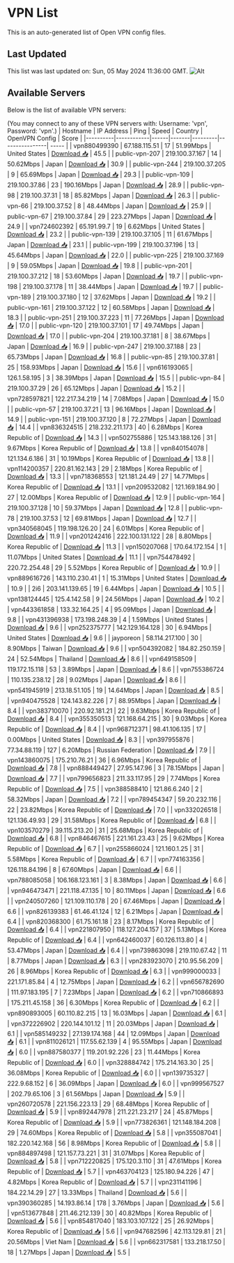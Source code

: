 # VPN List

This is an auto-generated list of Open VPN config files.

## Last Updated

This list was last updated on: Sun, 05 May 2024 11:36:00 GMT.
![Alt](https://repobeats.axiom.co/api/embed/186b98318ef1479477931607c1ad7d823f12451f.svg "Repobeats analytics image")

## Available Servers

Below is the list of available VPN servers:

(You may connect to any of these VPN servers with: Username: 'vpn', Password: 'vpn'.)
| Hostname | IP Address | Ping | Speed | Country | OpenVPN Config | Score |
|----------|------------|------|-------|---------|----------------| ----- |
| vpn880499390 | 67.188.115.51 | 17 | 51.99Mbps | United States | [Download 📥](./configs/server_0_US.ovpn) | 45.5 |
| public-vpn-207 | 219.100.37.167 | 14 | 50.62Mbps | Japan | [Download 📥](./configs/server_1_JP.ovpn) | 30.9 |
| public-vpn-244 | 219.100.37.205 | 9 | 65.69Mbps | Japan | [Download 📥](./configs/server_2_JP.ovpn) | 29.3 |
| public-vpn-109 | 219.100.37.86 | 23 | 190.16Mbps | Japan | [Download 📥](./configs/server_3_JP.ovpn) | 28.9 |
| public-vpn-98 | 219.100.37.31 | 18 | 85.82Mbps | Japan | [Download 📥](./configs/server_4_JP.ovpn) | 26.3 |
| public-vpn-66 | 219.100.37.52 | 8 | 48.44Mbps | Japan | [Download 📥](./configs/server_5_JP.ovpn) | 25.9 |
| public-vpn-67 | 219.100.37.84 | 29 | 223.27Mbps | Japan | [Download 📥](./configs/server_6_JP.ovpn) | 24.9 |
| vpn724602392 | 65.191.99.7 | 19 | 6.62Mbps | United States | [Download 📥](./configs/server_7_US.ovpn) | 23.2 |
| public-vpn-139 | 219.100.37.105 | 11 | 61.67Mbps | Japan | [Download 📥](./configs/server_8_JP.ovpn) | 23.1 |
| public-vpn-199 | 219.100.37.196 | 13 | 45.64Mbps | Japan | [Download 📥](./configs/server_9_JP.ovpn) | 22.0 |
| public-vpn-225 | 219.100.37.169 | 9 | 59.05Mbps | Japan | [Download 📥](./configs/server_10_JP.ovpn) | 19.8 |
| public-vpn-201 | 219.100.37.212 | 18 | 53.60Mbps | Japan | [Download 📥](./configs/server_11_JP.ovpn) | 19.7 |
| public-vpn-198 | 219.100.37.178 | 11 | 38.44Mbps | Japan | [Download 📥](./configs/server_12_JP.ovpn) | 19.7 |
| public-vpn-189 | 219.100.37.180 | 12 | 37.62Mbps | Japan | [Download 📥](./configs/server_13_JP.ovpn) | 19.2 |
| public-vpn-161 | 219.100.37.122 | 12 | 60.58Mbps | Japan | [Download 📥](./configs/server_14_JP.ovpn) | 18.3 |
| public-vpn-251 | 219.100.37.223 | 11 | 77.26Mbps | Japan | [Download 📥](./configs/server_15_JP.ovpn) | 17.0 |
| public-vpn-120 | 219.100.37.101 | 17 | 49.74Mbps | Japan | [Download 📥](./configs/server_16_JP.ovpn) | 17.0 |
| public-vpn-204 | 219.100.37.181 | 8 | 38.67Mbps | Japan | [Download 📥](./configs/server_17_JP.ovpn) | 16.9 |
| public-vpn-247 | 219.100.37.188 | 23 | 65.73Mbps | Japan | [Download 📥](./configs/server_18_JP.ovpn) | 16.8 |
| public-vpn-85 | 219.100.37.81 | 25 | 158.93Mbps | Japan | [Download 📥](./configs/server_19_JP.ovpn) | 15.6 |
| vpn616193065 | 126.1.58.195 | 3 | 38.39Mbps | Japan | [Download 📥](./configs/server_20_JP.ovpn) | 15.5 |
| public-vpn-84 | 219.100.37.29 | 26 | 65.12Mbps | Japan | [Download 📥](./configs/server_21_JP.ovpn) | 15.2 |
| vpn728597821 | 122.217.34.219 | 14 | 7.08Mbps | Japan | [Download 📥](./configs/server_22_JP.ovpn) | 15.0 |
| public-vpn-57 | 219.100.37.21 | 13 | 96.16Mbps | Japan | [Download 📥](./configs/server_23_JP.ovpn) | 14.9 |
| public-vpn-151 | 219.100.37.120 | 8 | 72.27Mbps | Japan | [Download 📥](./configs/server_24_JP.ovpn) | 14.4 |
| vpn836324515 | 218.232.211.173 | 40 | 6.28Mbps | Korea Republic of | [Download 📥](./configs/server_25_KR.ovpn) | 14.3 |
| vpn502755886 | 125.143.188.126 | 31 | 9.67Mbps | Korea Republic of | [Download 📥](./configs/server_26_KR.ovpn) | 13.8 |
| vpn840154078 | 121.134.6.186 | 31 | 10.19Mbps | Korea Republic of | [Download 📥](./configs/server_27_KR.ovpn) | 13.8 |
| vpn114200357 | 220.81.162.143 | 29 | 2.18Mbps | Korea Republic of | [Download 📥](./configs/server_28_KR.ovpn) | 13.3 |
| vpn718368553 | 121.181.24.49 | 27 | 14.77Mbps | Korea Republic of | [Download 📥](./configs/server_29_KR.ovpn) | 13.1 |
| vpn209532082 | 121.169.184.90 | 27 | 12.00Mbps | Korea Republic of | [Download 📥](./configs/server_30_KR.ovpn) | 12.9 |
| public-vpn-164 | 219.100.37.128 | 10 | 59.37Mbps | Japan | [Download 📥](./configs/server_31_JP.ovpn) | 12.8 |
| public-vpn-78 | 219.100.37.53 | 12 | 69.81Mbps | Japan | [Download 📥](./configs/server_32_JP.ovpn) | 12.7 |
| vpn340568045 | 119.198.126.20 | 24 | 6.01Mbps | Korea Republic of | [Download 📥](./configs/server_33_KR.ovpn) | 11.9 |
| vpn201242416 | 222.100.131.122 | 28 | 8.80Mbps | Korea Republic of | [Download 📥](./configs/server_34_KR.ovpn) | 11.3 |
| vpn150207068 | 170.64.172.154 | 1 | 11.07Mbps | United States | [Download 📥](./configs/server_35_US.ovpn) | 11.1 |
| vpn754478492 | 220.72.254.48 | 29 | 5.52Mbps | Korea Republic of | [Download 📥](./configs/server_36_KR.ovpn) | 10.9 |
| vpn889616726 | 143.110.230.41 | 1 | 15.31Mbps | United States | [Download 📥](./configs/server_37_US.ovpn) | 10.9 |
| 2i6 | 203.141.139.65 | 19 | 6.44Mbps | Japan | [Download 📥](./configs/server_38_JP.ovpn) | 10.5 |
| vpn138124445 | 125.4.142.58 | 9 | 24.56Mbps | Japan | [Download 📥](./configs/server_39_JP.ovpn) | 10.2 |
| vpn443361858 | 133.32.164.25 | 4 | 95.09Mbps | Japan | [Download 📥](./configs/server_40_JP.ovpn) | 9.8 |
| vpn431396938 | 173.198.248.39 | 4 | 1.59Mbps | United States | [Download 📥](./configs/server_41_US.ovpn) | 9.6 |
| vpn252375777 | 142.129.164.128 | 30 | 6.94Mbps | United States | [Download 📥](./configs/server_42_US.ovpn) | 9.6 |
| jayporeon | 58.114.217.100 | 30 | 8.90Mbps | Taiwan | [Download 📥](./configs/server_43_TW.ovpn) | 9.6 |
| vpn504392082 | 184.82.250.159 | 24 | 52.54Mbps | Thailand | [Download 📥](./configs/server_44_TH.ovpn) | 8.6 |
| vpn649158509 | 119.172.15.118 | 53 | 3.89Mbps | Japan | [Download 📥](./configs/server_45_JP.ovpn) | 8.6 |
| vpn755386724 | 110.135.238.12 | 28 | 9.02Mbps | Japan | [Download 📥](./configs/server_46_JP.ovpn) | 8.6 |
| vpn541945919 | 213.18.51.105 | 19 | 14.64Mbps | Japan | [Download 📥](./configs/server_47_JP.ovpn) | 8.5 |
| vpn940475528 | 124.143.82.226 | 7 | 88.95Mbps | Japan | [Download 📥](./configs/server_48_JP.ovpn) | 8.4 |
| vpn383710070 | 220.92.181.21 | 22 | 9.63Mbps | Korea Republic of | [Download 📥](./configs/server_49_KR.ovpn) | 8.4 |
| vpn355350513 | 121.168.64.215 | 30 | 9.03Mbps | Korea Republic of | [Download 📥](./configs/server_50_KR.ovpn) | 8.4 |
| vpn968712371 | 98.41.106.135 | 17 | 0.00Mbps | United States | [Download 📥](./configs/server_51_US.ovpn) | 8.3 |
| vpn397955876 | 77.34.88.119 | 127 | 6.20Mbps | Russian Federation | [Download 📥](./configs/server_52_RU.ovpn) | 7.9 |
| vpn143860075 | 175.210.76.21 | 36 | 6.96Mbps | Korea Republic of | [Download 📥](./configs/server_53_KR.ovpn) | 7.8 |
| vpn888449427 | 27.95.147.96 | 3 | 78.15Mbps | Japan | [Download 📥](./configs/server_54_JP.ovpn) | 7.7 |
| vpn799656823 | 211.33.117.95 | 29 | 7.74Mbps | Korea Republic of | [Download 📥](./configs/server_55_KR.ovpn) | 7.5 |
| vpn388588410 | 121.86.6.240 | 2 | 58.32Mbps | Japan | [Download 📥](./configs/server_56_JP.ovpn) | 7.2 |
| vpn789454347 | 59.20.232.116 | 22 | 23.82Mbps | Korea Republic of | [Download 📥](./configs/server_57_KR.ovpn) | 7.0 |
| vpn332026518 | 121.136.49.93 | 29 | 31.58Mbps | Korea Republic of | [Download 📥](./configs/server_58_KR.ovpn) | 6.8 |
| vpn103570279 | 39.115.213.20 | 31 | 25.68Mbps | Korea Republic of | [Download 📥](./configs/server_59_KR.ovpn) | 6.8 |
| vpn846467615 | 221.161.23.43 | 25 | 9.62Mbps | Korea Republic of | [Download 📥](./configs/server_60_KR.ovpn) | 6.7 |
| vpn255866024 | 121.160.1.25 | 31 | 5.58Mbps | Korea Republic of | [Download 📥](./configs/server_61_KR.ovpn) | 6.7 |
| vpn774163356 | 126.118.84.196 | 8 | 67.60Mbps | Japan | [Download 📥](./configs/server_62_JP.ovpn) | 6.6 |
| vpn788085058 | 106.168.123.161 | 3 | 8.38Mbps | Japan | [Download 📥](./configs/server_63_JP.ovpn) | 6.6 |
| vpn946473471 | 221.118.47.135 | 10 | 80.11Mbps | Japan | [Download 📥](./configs/server_64_JP.ovpn) | 6.6 |
| vpn240507260 | 121.109.110.178 | 20 | 67.46Mbps | Japan | [Download 📥](./configs/server_65_JP.ovpn) | 6.6 |
| vpn826139383 | 61.46.41.124 | 12 | 6.21Mbps | Japan | [Download 📥](./configs/server_66_JP.ovpn) | 6.4 |
| vpn820368300 | 61.75.161.18 | 23 | 8.17Mbps | Korea Republic of | [Download 📥](./configs/server_67_KR.ovpn) | 6.4 |
| vpn221807950 | 118.127.204.157 | 37 | 5.13Mbps | Korea Republic of | [Download 📥](./configs/server_68_KR.ovpn) | 6.4 |
| vpn642460037 | 60.126.113.80 | 4 | 53.47Mbps | Japan | [Download 📥](./configs/server_69_JP.ovpn) | 6.4 |
| vpn739863098 | 219.110.67.42 | 11 | 8.77Mbps | Japan | [Download 📥](./configs/server_70_JP.ovpn) | 6.3 |
| vpn283923070 | 210.95.56.209 | 26 | 8.96Mbps | Korea Republic of | [Download 📥](./configs/server_71_KR.ovpn) | 6.3 |
| vpn999000033 | 221.171.85.84 | 4 | 12.75Mbps | Japan | [Download 📥](./configs/server_72_JP.ovpn) | 6.2 |
| vpn656782690 | 111.97.183.195 | 7 | 7.23Mbps | Japan | [Download 📥](./configs/server_73_JP.ovpn) | 6.2 |
| vpn710866893 | 175.211.45.158 | 36 | 6.30Mbps | Korea Republic of | [Download 📥](./configs/server_74_KR.ovpn) | 6.2 |
| vpn890893005 | 60.110.82.215 | 13 | 16.03Mbps | Japan | [Download 📥](./configs/server_75_JP.ovpn) | 6.1 |
| vpn372226902 | 220.144.101.12 | 11 | 20.03Mbps | Japan | [Download 📥](./configs/server_76_JP.ovpn) | 6.1 |
| vpn585149232 | 27.139.174.168 | 44 | 12.09Mbps | Japan | [Download 📥](./configs/server_77_JP.ovpn) | 6.1 |
| vpn811026121 | 117.55.62.139 | 4 | 95.55Mbps | Japan | [Download 📥](./configs/server_78_JP.ovpn) | 6.0 |
| vpn887580377 | 119.201.92.226 | 23 | 11.44Mbps | Korea Republic of | [Download 📥](./configs/server_79_KR.ovpn) | 6.0 |
| vpn328884742 | 175.214.163.30 | 25 | 36.08Mbps | Korea Republic of | [Download 📥](./configs/server_80_KR.ovpn) | 6.0 |
| vpn139735327 | 222.9.68.152 | 6 | 36.09Mbps | Japan | [Download 📥](./configs/server_81_JP.ovpn) | 6.0 |
| vpn999567527 | 202.79.65.106 | 3 | 61.56Mbps | Japan | [Download 📥](./configs/server_82_JP.ovpn) | 5.9 |
| vpn260720578 | 221.156.223.13 | 29 | 68.48Mbps | Korea Republic of | [Download 📥](./configs/server_83_KR.ovpn) | 5.9 |
| vpn892447978 | 211.221.23.217 | 24 | 45.87Mbps | Korea Republic of | [Download 📥](./configs/server_84_KR.ovpn) | 5.9 |
| vpn773826361 | 121.148.184.208 | 29 | 74.60Mbps | Korea Republic of | [Download 📥](./configs/server_85_KR.ovpn) | 5.8 |
| vpn355087041 | 182.220.142.168 | 56 | 8.98Mbps | Korea Republic of | [Download 📥](./configs/server_86_KR.ovpn) | 5.8 |
| vpn884897498 | 121.157.73.221 | 31 | 31.07Mbps | Korea Republic of | [Download 📥](./configs/server_87_KR.ovpn) | 5.8 |
| vpn712220825 | 175.120.3.110 | 31 | 47.61Mbps | Korea Republic of | [Download 📥](./configs/server_88_KR.ovpn) | 5.7 |
| vpn463704123 | 125.180.94.226 | 47 | 4.82Mbps | Korea Republic of | [Download 📥](./configs/server_89_KR.ovpn) | 5.7 |
| vpn231141196 | 184.22.14.29 | 27 | 13.33Mbps | Thailand | [Download 📥](./configs/server_90_TH.ovpn) | 5.6 |
| vpn390360285 | 14.193.86.14 | 178 | 3.76Mbps | Japan | [Download 📥](./configs/server_91_JP.ovpn) | 5.6 |
| vpn513677848 | 211.46.212.139 | 30 | 40.82Mbps | Korea Republic of | [Download 📥](./configs/server_92_KR.ovpn) | 5.6 |
| vpn854817040 | 183.103.107.122 | 25 | 26.92Mbps | Korea Republic of | [Download 📥](./configs/server_93_KR.ovpn) | 5.6 |
| vpn947682596 | 42.113.129.81 | 21 | 20.56Mbps | Viet Nam | [Download 📥](./configs/server_94_VN.ovpn) | 5.6 |
| vpn662317581 | 133.218.17.50 | 18 | 1.27Mbps | Japan | [Download 📥](./configs/server_95_JP.ovpn) | 5.5 |
